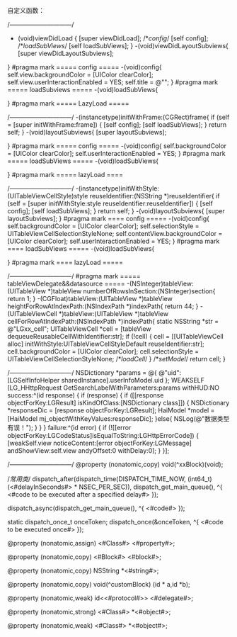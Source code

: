 
自定义函数：

/*——————————*/
- (void)viewDidLoad {
[super viewDidLoad];
/**config*/
[self config];
/**loadSubViews*/
[self loadSubViews];
}
-(void)viewDidLayoutSubviews{
[super viewDidLayoutSubviews];

}
#pragma mark  ===== config  =====
-(void)config{
self.view.backgroundColor = [UIColor clearColor];
self.view.userInteractionEnabled = YES;
self.title = @"";
}
#pragma mark  =====  loadSubviews  =====
-(void)loadSubViews{

}
#pragma mark  =====  LazyLoad  =====



/*——————————*/
-(instancetype)initWithFrame:(CGRect)frame{
if (self = [super initWithFrame:frame]) {
[self config];
[self loadSubViews];
}
return self;
}
-(void)layoutSubviews{
[super layoutSubviews];

}
#pragma mark  =====  config  =====
-(void)config{
self.backgroundColor = [UIColor clearColor];
self.userInteractionEnabled = YES;
}
#pragma mark  =====  loadSubViews  =====
-(void)loadSubViews{

}
#pragma mark  =====  lazyLoad  ====



/*——————————*/
-(instancetype)initWithStyle:(UITableViewCellStyle)style reuseIdentifier:(NSString *)reuseIdentifier{
if (self = [super initWithStyle:style reuseIdentifier:reuseIdentifier]) {
[self config];
[self loadSubViews];
}
return self;
}
-(void)layoutSubviews{
[super layoutSubviews];
}
#pragma mark  ====  config  =====
-(void)config{
self.backgroundColor = [UIColor clearColor];
self.selectionStyle = UITableViewCellSelectionStyleNone;
self.contentView.backgroundColor = [UIColor clearColor];
self.userInteractionEnabled = YES;
}
#pragma mark  ====  loadSubViews  =====
-(void)loadSubViews{

}
#pragma mark  ====  lazyLoad  =====



/*——————————*/
#pragma mark  =====  tableViewDelegate&&datasource  =====
-(NSInteger)tableView:(UITableView *)tableView numberOfRowsInSection:(NSInteger)section{
return 1;
}
-(CGFloat)tableView:(UITableView *)tableView heightForRowAtIndexPath:(NSIndexPath *)indexPath{
return 44;
}
-(UITableViewCell *)tableView:(UITableView *)tableView cellForRowAtIndexPath:(NSIndexPath *)indexPath{
static NSString *str = @"LGxx_cell";
UITableViewCell *cell = [tableView dequeueReusableCellWithIdentifier:str];
if (!cell) {
cell = [[UITableViewCell alloc] initWithStyle:UITableViewCellStyleDefault reuseIdentifier:str];
cell.backgroundColor = [UIColor clearColor];
cell.selectionStyle = UITableViewCellSelectionStyleNone;
/**loadCell*/
}
/**setModel*/
return cell;
}



/*——————————*/
NSDictionary *params = @{
@"uid":[LGSelfInfoHelper sharedInstance].userInfoModel.uid
};
WEAKSELF
[LG_HHttpRequest GetSearchLabelWithParameters:params withHUD:NO success:^(id response) {
if (response) {
if ([[response objectForKey:LGResult] isKindOfClass:[NSDictionary class]]) {
NSDictionary *responseDic = [response objectForKey:LGResult];
HaiModel *model = [HaiModel mj_objectWithKeyValues:responseDic];
}else{
NSLog(@"数据类型有误！");
}
}
} failure:^(id error) {
if (![[error objectForKey:LGCodeStatus]isEqualToString:LGHttpErrorCode]) {
[weakSelf.view noticeContent:[error objectForKey:LGMessage] andShowView:self.view andyOffset:0 withDelay:0];
}
}];


/*——————————*/
@property (nonatomic,copy) void(^xxBlock)(void);




/*常用类*/
dispatch_after(dispatch_time(DISPATCH_TIME_NOW, (int64_t)(<#delayInSeconds#> * NSEC_PER_SEC)), dispatch_get_main_queue(), ^{
<#code to be executed after a specified delay#>
});


dispatch_async(dispatch_get_main_queue(), ^{
<#code#>
});


static dispatch_once_t onceToken;
dispatch_once(&onceToken, ^{
<#code to be executed once#>
});



@property (nonatomic,assign) <#Class#> <#property#>;


@property (nonatomic,copy) <#Block#> <#block#>;


@property (nonatomic,copy) NSString *<#string#>;

@property (nonatomic,copy) void(^customBlock) (id * a,id *b);

@property (nonatomic,weak) id<<#protocol#>> <#delegate#>;

@property (nonatomic,strong) <#Class#> *<#object#>;

@property (nonatomic,weak) <#Class#> *<#object#>;




